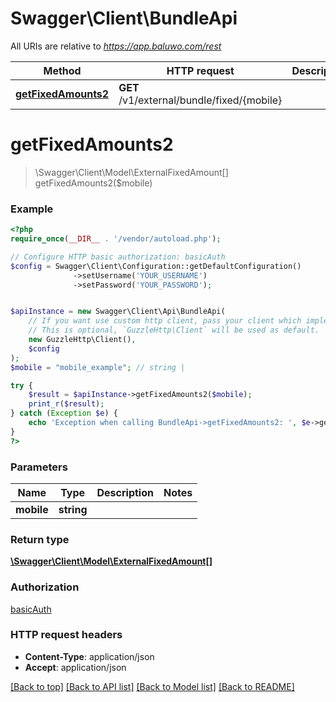# Swagger\Client\BundleApi

All URIs are relative to *https://app.baluwo.com/rest*

Method | HTTP request | Description
------------- | ------------- | -------------
[**getFixedAmounts2**](BundleApi.md#getFixedAmounts2) | **GET** /v1/external/bundle/fixed/{mobile} | 


# **getFixedAmounts2**
> \Swagger\Client\Model\ExternalFixedAmount[] getFixedAmounts2($mobile)



### Example
```php
<?php
require_once(__DIR__ . '/vendor/autoload.php');

// Configure HTTP basic authorization: basicAuth
$config = Swagger\Client\Configuration::getDefaultConfiguration()
              ->setUsername('YOUR_USERNAME')
              ->setPassword('YOUR_PASSWORD');


$apiInstance = new Swagger\Client\Api\BundleApi(
    // If you want use custom http client, pass your client which implements `GuzzleHttp\ClientInterface`.
    // This is optional, `GuzzleHttp\Client` will be used as default.
    new GuzzleHttp\Client(),
    $config
);
$mobile = "mobile_example"; // string | 

try {
    $result = $apiInstance->getFixedAmounts2($mobile);
    print_r($result);
} catch (Exception $e) {
    echo 'Exception when calling BundleApi->getFixedAmounts2: ', $e->getMessage(), PHP_EOL;
}
?>
```

### Parameters

Name | Type | Description  | Notes
------------- | ------------- | ------------- | -------------
 **mobile** | **string**|  |

### Return type

[**\Swagger\Client\Model\ExternalFixedAmount[]**](../Model/ExternalFixedAmount.md)

### Authorization

[basicAuth](../../README.md#basicAuth)

### HTTP request headers

 - **Content-Type**: application/json
 - **Accept**: application/json

[[Back to top]](#) [[Back to API list]](../../README.md#documentation-for-api-endpoints) [[Back to Model list]](../../README.md#documentation-for-models) [[Back to README]](../../README.md)

